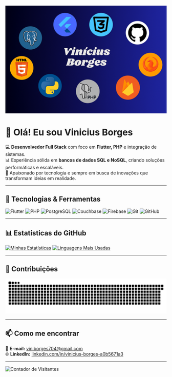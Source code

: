 <!-- Banner no topo -->
![Banner](https://raw.githubusercontent.com/ViniciusRBS/ViniciusRBS/main/banner.png)

# 👋 Olá! Eu sou Vinicius Borges
💻 **Desenvolvedor Full Stack** com foco em **Flutter, PHP** e integração de sistemas.  
📊 Experiência sólida em **bancos de dados SQL e NoSQL**, criando soluções performáticas e escaláveis.  
🚀 Apaixonado por tecnologia e sempre em busca de inovações que transformam ideias em realidade.

---

## 🚀 Tecnologias & Ferramentas
![Flutter](https://img.shields.io/badge/Flutter-02569B?style=for-the-badge&logo=flutter&logoColor=white)
![PHP](https://img.shields.io/badge/PHP-777BB4?style=for-the-badge&logo=php&logoColor=white)
![PostgreSQL](https://img.shields.io/badge/PostgreSQL-336791?style=for-the-badge&logo=postgresql&logoColor=white)
![Couchbase](https://img.shields.io/badge/Couchbase-EA2328?style=for-the-badge&logo=couchbase&logoColor=white)
![Firebase](https://img.shields.io/badge/Firebase-FFCA28?style=for-the-badge&logo=firebase&logoColor=black)
![Git](https://img.shields.io/badge/Git-F05032?style=for-the-badge&logo=git&logoColor=white)
![GitHub](https://img.shields.io/badge/GitHub-181717?style=for-the-badge&logo=github&logoColor=white)

---

## 📊 Estatísticas do GitHub
[![Minhas Estatísticas](https://github-readme-stats.vercel.app/api?username=ViniciusRBS&show_icons=true&theme=tokyonight)](https://github.com/ViniciusRBS)
[![Linguagens Mais Usadas](https://github-readme-stats.vercel.app/api/top-langs/?username=ViniciusRBS&layout=compact&theme=tokyonight)](https://github.com/ViniciusRBS)

---

## 🐍 Contribuições
![Snake animation](https://github.com/ViniciusRBS/ViniciusRBS/blob/output/github-contribution-grid-snake.svg)

---

## 📫 Como me encontrar
📧 **E-mail:** [viniborges704@gmail.com](mailto:ViniciusRBS704@gmail.com)  
🌐 **LinkedIn:** [linkedin.com/in/vinicius-borges-a0b5671a3](https://www.linkedin.com/in/vinicius-borges-a0b5671a3)  

---

![Contador de Visitantes](https://komarev.com/ghpvc/?username=ViniciusRBS&color=blue)
